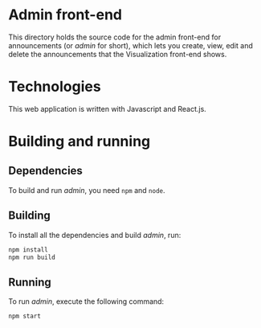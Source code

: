 # Admin front-end

This directory holds the source code for the admin front-end for announcements (or _admin_ for short), which lets you create, view, edit and delete the announcements that the Visualization front-end shows.

# Technologies

This web application is written with Javascript and React.js.

# Building and running

## Dependencies

To build and run _admin_, you need `npm` and `node`.

## Building

To install all the dependencies and build _admin_, run:

```bash
npm install
npm run build
```

## Running

To run _admin_, execute the following command:

```bash
npm start
```